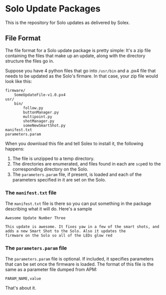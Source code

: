 # Solo Update Packages

This is the repository for Solo updates as delivered by Solex.

## File Format

The file format for a Solo update package is pretty simple: It's a zip file containing the files that make up an update, along with
the directory structure the files go in.

Suppose you have 4 python files that go into `/usr/bin` and a .px4 file that needs to be updated as the Solo's firmare. In that case, 
your zip file would look like this:

```
firmware/
    SomeUpdateFile-v1.0.px4
usr/
    bin/
        follow.py
        buttonManager.py
        multipoint.py
        shotManager.py
        someNewSmartShot.py
manifest.txt
parameters.param
```

When you download this file and tell Solex to install it, the following happens:

1.  The file is unzipped to a temp directory.
2.  The directories are enumerated, and files found in each are `scp`ed to the corresponding directory on the Solo.
3.  The `parameters.param` file, if present, is loaded and each of the parameters specified in it are set on the Solo.

### The `manifest.txt` file

The `manifest.txt` file is there so you can put something in the package describing what it will do. Here's a sample

```
Awesome Update Number Three

This update is awesome. It fixes yaw in a few of the smart shots, and adds a new Smart Shot to the Solo. Also it updates the
firmware on the Solo so all of the LEDs glow red
```

### The `parameters.param` file

The `parameters.param` file is optional. If included, it specifies parameters that can be set once the firmware is loaded. The
format of this file is the same as a parameter file dumped from APM:

```
PARAM_NAME,value
```

That's about it.



